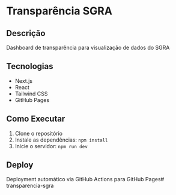 # Transparência SGRA

## Descrição
Dashboard de transparência para visualização de dados do SGRA

## Tecnologias
- Next.js
- React
- Tailwind CSS
- GitHub Pages

## Como Executar
1. Clone o repositório
2. Instale as dependências: `npm install`
3. Inicie o servidor: `npm run dev`

## Deploy
Deployment automático via GitHub Actions para GitHub Pages# transparencia-sgra
